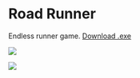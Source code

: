 # Road Runner
 Endless runner game.
[Download .exe](https://thehunterjp.itch.io/road-runner)

![](https://i.gyazo.com/07d026797416f8015ff60c54082ffb6a.png)

![](https://i.gyazo.com/324c7d5333fac4419e6222168a20b956.png)
